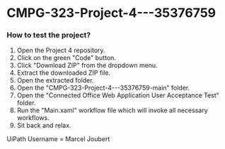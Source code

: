 # CMPG-323-Project-4---35376759

### How to test the project?
1. Open the Project 4 repository.
2. Click on the green "Code" button.
3. Click "Download ZIP" from the dropdown menu.
4. Extract the downloaded ZIP file.
5. Open the extracted folder.
6. Open the "CMPG-323-Project-4---35376759-main" folder.
7. Open the "Connected Office Web Application User Acceptance Test" folder.
8. Run the "Main.xaml" workflow file which will invoke all necessary workflows.
9. Sit back and relax.
 
 UiPath Username = Marcel Joubert
